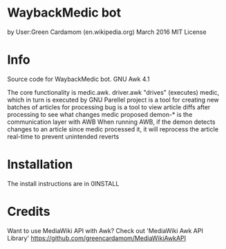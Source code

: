 WaybackMedic bot
===================
by User:Green Cardamom (en.wikipedia.org)
March 2016
MIT License

Info
========
Source code for WaybackMedic bot.
GNU Awk 4.1

The core functionality is medic.awk. driver.awk "drives" (executes) medic, which in turn is executed by GNU Parellel
project is a tool for creating new batches of articles for processing
bug is a tool to view article diffs after processing to see what changes medic proposed
demon-* is the communication layer with AWB 
When running AWB, if the demon detects changes to an article since medic processed it, it will reprocess the article real-time to prevent unintended reverts

Installation
==================
The install instructions are in 0INSTALL

Credits
==================
Want to use MediaWiki API with Awk? Check out 'MediaWiki Awk API Library'
https://github.com/greencardamom/MediaWikiAwkAPI


